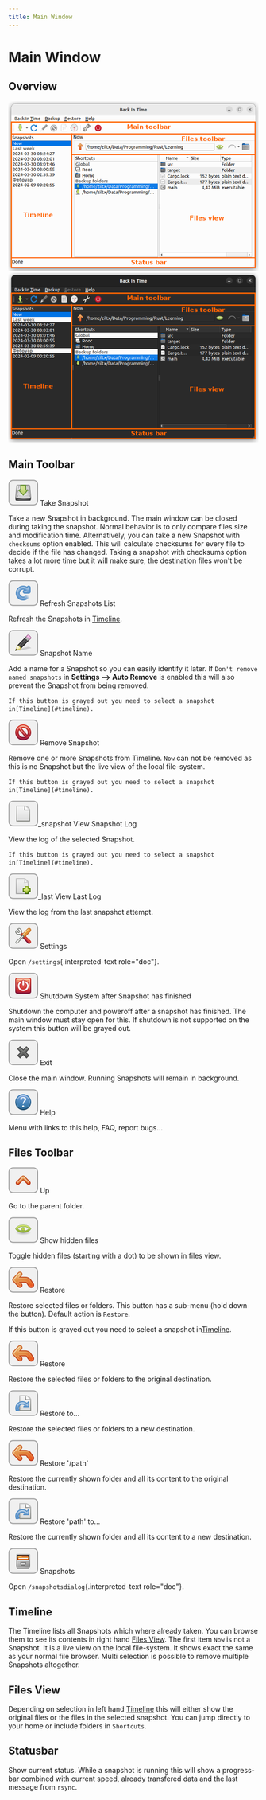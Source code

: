 ```yaml
---
title: Main Window
---
```

Main Window
===========

Overview
--------

![Back In Time main window](_images/light/main_window_sections.png#only-light)
![Back In Time main window](_images/dark/main_window_sections.png#only-dark)

<!-- ![Back In Time main window](_images/light/main_window_sections.png) -->


Main Toolbar
------------

![take_snapshot](_images/document-save_btn.svg) Take Snapshot

Take a new Snapshot in background. The main window can be closed during taking the snapshot. Normal behavior is to only compare files size and modification time. Alternatively, you can take a new Snapshot with `checksums` option enabled. This will calculate checksums for every file to decide if the file has changed. Taking a snapshot with checksums option takes a lot more time but it will make sure, the destination files won't be corrupt.

![refresh_snapshot](_images/view-refresh_btn.svg) Refresh Snapshots List

Refresh the Snapshots in [Timeline](#timeline).

![snapshot_name](_images/gtk-edit_btn.svg) Snapshot Name

Add a name for a Snapshot so you can easily identify it later. If `Don't remove named snapshots` in **Settings \--\> Auto Remove** is enabled this will also prevent the Snapshot from being removed.

    If this button is grayed out you need to select a snapshot in[Timeline](#timeline).

![remove_snapshot](_images/edit-delete_btn.svg) Remove Snapshot

Remove one or more Snapshots from Timeline. `Now` can not be removed as this is no Snapshot but the live view of the local file-system.

    If this button is grayed out you need to select a snapshot in[Timeline](#timeline).

![view_log](_images/text-plain_btn.svg)\_snapshot View Snapshot Log

View the log of the selected Snapshot.

    If this button is grayed out you need to select a snapshot in[Timeline](#timeline).

![view_log](_images/document-new_btn.svg)\_last View Last Log

View the log from the last snapshot attempt.

![settings](_images/gtk-preferences_btn.svg) Settings

Open `/settings`{.interpreted-text role="doc"}.

![shutdown](_images/system-shutdown_btn.svg) Shutdown System after Snapshot has finished

Shutdown the computer and poweroff after a snapshot has finished. The main window must stay open for this. If shutdown is not supported on the system this button will be grayed out.

![exit](_images/window-close_btn.svg) Exit

Close the main window. Running Snapshots will remain in background.

![help](_images/help-contents_btn.svg) Help

Menu with links to this help, FAQ, report bugs\...

Files Toolbar
-------------

![up](_images/go-up_btn.svg) Up

Go to the parent folder.

![show_hidden](_images/show-hidden_btn.svg) Show hidden files

Toggle hidden files (starting with a dot) to be shown in files view.

![restore](_images/edit-undo_btn.svg) Restore

Restore selected files or folders. This button has a sub-menu (hold down the button). Default action is `Restore`.

If this button is grayed out you need to select a snapshot in[Timeline](#timeline).

![restore](_images/edit-undo_btn.svg) Restore

Restore the selected files or folders to the original destination.

![restore_to](_images/document-revert_btn.svg) Restore to...

Restore the selected files or folders to a new destination.

![restore](_images/edit-undo_btn.svg) Restore '/path'

Restore the currently shown folder and all its content to the original destination.

![restore_to](_images/document-revert_btn.svg) Restore 'path' to...

Restore the currently shown folder and all its content to a new destination.

![snapshots](_images/file-manager_btn.svg) Snapshots

Open `/snapshotsdialog`{.interpreted-text role="doc"}.

Timeline
--------

The Timeline lists all Snapshots which where already taken. You can browse them to see its contents in right hand [Files View](#files-view). The first item `Now` is not a Snapshot. It is a live view on the local file-system. It shows exact the same as your normal file browser. Multi selection is possible to remove multiple Snapshots altogether.

Files View
----------

Depending on selection in left hand [Timeline](#timeline) this will either show the original files or the files in the selected snapshot. You can jump directly to your home or include folders in `Shortcuts`.

Statusbar
---------

Show current status. While a snapshot is running this will show a progress-bar combined with current speed, already transfered data and the last message from `rsync`.
